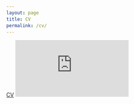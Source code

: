 ```yaml
---
layout: page
title: CV
permalink: /cv/
---
```


[CV](https://github.com/enachia/website/blob/main/files/EnaChiaCV.pdf)
![profilepicture](https://github.com/enachia/website/blob/9a7e82a08a9d78fcb9066c7a47ca872a3c2447ea/files/EnaChiaCV.pdf)
